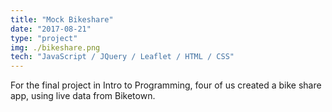 ```yaml
---
title: "Mock Bikeshare"
date: "2017-08-21"
type: "project"
img: ./bikeshare.png
tech: "JavaScript / JQuery / Leaflet / HTML / CSS"
---
```


For the final project in Intro to Programming, four of us created a bike share app, using live data from Biketown.

